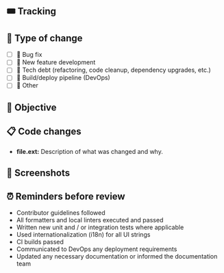 ## 🎟️ Tracking

<!-- Paste the link to the Jira or GitHub issue or otherwise describe / point to where this change is coming from. -->

## 🚧 Type of change

<!-- Choose those applicable and remove the others. -->

- [ ] 🐛 Bug fix
- [ ] 🚀 New feature development
- [ ] 🧹 Tech debt (refactoring, code cleanup, dependency upgrades, etc.)
- [ ] 🤖 Build/deploy pipeline (DevOps)
- [ ] 🎂 Other

## 📔 Objective

<!-- Describe what the purpose of this PR is, for example what bug you're fixing or new feature you're adding. -->

## 📋 Code changes

<!-- Explain the changes you've made to each file or major component. This should help the reviewer understand your changes. -->
<!-- Also refer to any related changes or PRs in other repositories. -->

- **file.ext:** Description of what was changed and why.

## 📸 Screenshots

<!-- Required for any UI changes; delete if not applicable. Use fixed width images for better display. -->

## ⏰ Reminders before review

- Contributor guidelines followed
- All formatters and local linters executed and passed
- Written new unit and / or integration tests where applicable
- Used internationalization (i18n) for all UI strings
- CI builds passed
- Communicated to DevOps any deployment requirements
- Updated any necessary documentation or informed the documentation team

